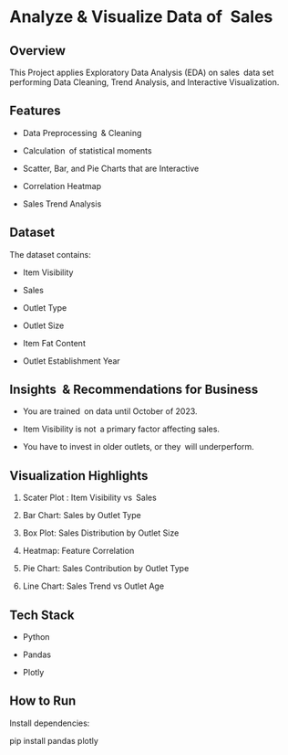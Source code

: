 # Analyze & Visualize Data of Sales

## Overview

This Project applies Exploratory Data Analysis (EDA) on sales data set performing Data Cleaning, Trend Analysis, and Interactive Visualization.

## Features

- Data Preprocessing & Cleaning

- Calculation of statistical moments

- Scatter, Bar, and Pie Charts that are Interactive

- Correlation Heatmap

- Sales Trend Analysis

## Dataset

The dataset contains:

- Item Visibility

- Sales

- Outlet Type

- Outlet Size

- Item Fat Content

- Outlet Establishment Year

## Insights & Recommendations for Business

- You are trained on data until October of 2023.

- Item Visibility is not a primary factor affecting sales.

- You have to invest in older outlets, or they will underperform.

## Visualization Highlights

1. Scater Plot : Item Visibility vs Sales

2. Bar Chart: Sales by Outlet Type

3. Box Plot: Sales Distribution by Outlet Size

4. Heatmap: Feature Correlation

5. Pie Chart: Sales Contribution by Outlet Type

6. Line Chart: Sales Trend vs Outlet Age

## Tech Stack

- Python

- Pandas

- Plotly

## How to Run

Install dependencies:

pip install pandas plotly